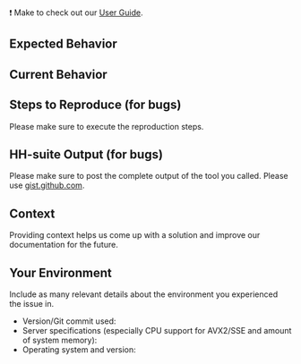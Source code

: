 :exclamation: Make to check out our [User Guide](https://github.com/soedinglab/hh-suite/wiki).

## Expected Behavior

## Current Behavior

## Steps to Reproduce (for bugs)
Please make sure to execute the reproduction steps.

## HH-suite Output (for bugs)
Please make sure to post the complete output of the tool you called. Please use [gist.github.com](https://gist.github.com).

## Context
Providing context helps us come up with a solution and improve our documentation for the future.

## Your Environment
Include as many relevant details about the environment you experienced the issue in.
* Version/Git commit used:
* Server specifications (especially CPU support for AVX2/SSE and amount of system memory):
* Operating system and version:
